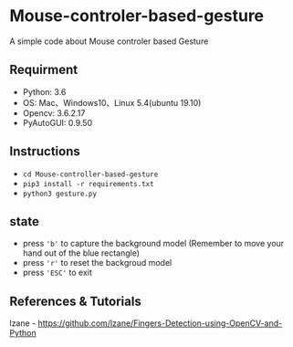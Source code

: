 # Mouse-controler-based-gesture
  A simple code about Mouse controler based Gesture
## Requirment
  - Python: 3.6  
  - OS: Mac、Windows10、Linux 5.4(ubuntu 19.10)
  - Opencv: 3.6.2.17  
  - PyAutoGUI: 0.9.50  
## Instructions
  - `cd Mouse-controller-based-gesture`  
  - `pip3 install -r requirements.txt`  
  - `python3 gesture.py`  
  
## state
  - press `'b'` to capture the background model (Remember to move your hand out of the blue rectangle)
  - press `'r'` to reset the backgroud model
  - press `'ESC'` to exit
  
## References & Tutorials
  lzane - https://github.com/lzane/Fingers-Detection-using-OpenCV-and-Python
